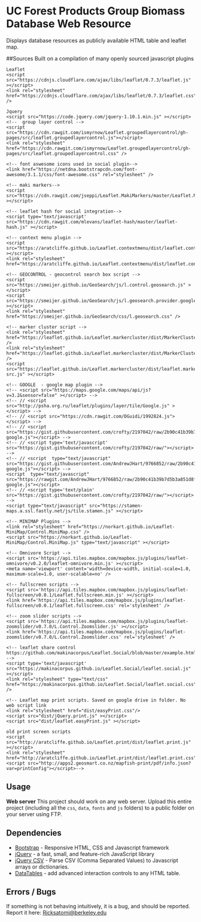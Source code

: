 # UC Forest Products Group Biomass Database Web Resource

Displays database resources as publicly available HTML table and leaflet map.

##Sources
Built on a compilation of many openly sourced javascript plugins

	Leaflet
	<script src="https://cdnjs.cloudflare.com/ajax/libs/leaflet/0.7.3/leaflet.js" ></script>
	<link rel="stylesheet" href="https://cdnjs.cloudflare.com/ajax/libs/leaflet/0.7.3/leaflet.css" />
   	
   	Jquery
   	<script src="https://code.jquery.com/jquery-1.10.1.min.js" ></script>
	<!--  group layer control -->
    <script src="https://cdn.rawgit.com/ismyrnow/Leaflet.groupedlayercontrol/gh-pages/src/leaflet.groupedlayercontrol.js"></script>
    <link rel="stylesheet" href="https://cdn.rawgit.com/ismyrnow/Leaflet.groupedlayercontrol/gh-pages/src/leaflet.groupedlayercontrol.css" />

    <!-- font aswesome icons used in social plugin-->
    <link href="https://netdna.bootstrapcdn.com/font-awesome/3.1.1/css/font-awesome.css" rel="stylesheet" />

    <!-- maki markers-->
    <script src="https://cdn.rawgit.com/jseppi/Leaflet.MakiMarkers/master/Leaflet.MakiMarkers.js" ></script>

    <!-- leaflet hash for social integration-->
    <script type='text/javascript' src="https://cdn.rawgit.com/mlevans/leaflet-hash/master/leaflet-hash.js" ></script>

    <!-- context menu plugin -->
    <script src="https://aratcliffe.github.io/Leaflet.contextmenu/dist/leaflet.contextmenu.js" ></script>
    <link rel="stylesheet" href="https://aratcliffe.github.io/Leaflet.contextmenu/dist/leaflet.contextmenu.css"/>

    <!-- GEOCONTROL - geocontrol search box script -->
    <script src="https://smeijer.github.io/GeoSearch/js/l.control.geosearch.js" ></script>
    <script src="https://smeijer.github.io/GeoSearch/js/l.geosearch.provider.google.js" ></script>
    <link rel="stylesheet" href="https://smeijer.github.io/GeoSearch/css/l.geosearch.css" />

    <!-- marker cluster script -->
    <link rel="stylesheet" href="https://leaflet.github.io/Leaflet.markercluster/dist/MarkerCluster.css" />
    <link rel="stylesheet" href="https://leaflet.github.io/Leaflet.markercluster/dist/MarkerCluster.Default.css" />
    <script src="https://leaflet.github.io/Leaflet.markercluster/dist/leaflet.markercluster-src.js" ></script>

    <!-- GOOGLE  - google map plugin -->
    <!-- <script src="https://maps.google.com/maps/api/js?v=3.2&sensor=false" ></script> -->
    <!-- // <script src="http://psha.org.ru/leaflet/plugins/layer/tile/Google.js" ></script> -->
    <!-- // <script src="https://cdn.rawgit.com/DGuidi/1992824.js"></script> -->
    <!-- // <script src="https://gist.githubusercontent.com/crofty/2197042/raw/2b90c41b39b7d5b3a851d8f256de2ebd3fe1fb74/leaflet-google.js"></script> -->
    <!-- // <script type='text/javascript' src="https://gist.githubusercontent.com/crofty/2197042/raw/"></script> -->
    <!-- // <script  type="text/javascript" src="https://gist.githubusercontent.com/AndrewJHart/9766852/raw/2b90c41b39b7d5b3a851d8f256de2ebd3fe1fb74/leaflet-google.js"></script> -->
    <script  type="text/javascript" src="https://rawgit.com/AndrewJHart/9766852/raw/2b90c41b39b7d5b3a851d8f256de2ebd3fe1fb74/leaflet-google.js"></script>
    <!-- // <script type='text/plain' src="https://gist.githubusercontent.com/crofty/2197042/raw/"></script> -->
    <script type="text/javascript" src="https://stamen-maps.a.ssl.fastly.net/js/tile.stamen.js" ></script>
   
    <!-- MINIMAP Plugins -->
    <link rel="stylesheet" href="https://norkart.github.io/Leaflet-MiniMap/Control.MiniMap.css" />
    <script src="https://norkart.github.io/Leaflet-MiniMap/Control.MiniMap.js" type="text/javascript" ></script>

    <!-- Omnivore Script -->
    <script src='https://api.tiles.mapbox.com/mapbox.js/plugins/leaflet-omnivore/v0.2.0/leaflet-omnivore.min.js' ></script>
    <meta name='viewport' content='width=device-width, initial-scale=1.0, maximum-scale=1.0, user-scalable=no' />

    <!-- fullscreen scripts -->
    <script src='https://api.tiles.mapbox.com/mapbox.js/plugins/leaflet-fullscreen/v0.0.1/Leaflet.fullscreen.min.js' ></script>
    <link href='https://api.tiles.mapbox.com/mapbox.js/plugins/leaflet-fullscreen/v0.0.1/leaflet.fullscreen.css' rel='stylesheet' />

    <!-- zoom slider scripts -->
    <script src='https://api.tiles.mapbox.com/mapbox.js/plugins/leaflet-zoomslider/v0.7.0/L.Control.Zoomslider.js' ></script>
    <link href='https://api.tiles.mapbox.com/mapbox.js/plugins/leaflet-zoomslider/v0.7.0/L.Control.Zoomslider.css' rel='stylesheet' />

    <!-- leaflet share control https://github.com/makinacorpus/Leaflet.Social/blob/master/example.html -->
    <script type='text/javascript' src="https://makinacorpus.github.io/Leaflet.Social/leaflet.social.js" ></script>
    <link rel="stylesheet" type="text/css" href="https://makinacorpus.github.io/Leaflet.Social/leaflet.social.css" />

    <!-- Leaflet map print scripts. Saved on google drive in folder. No web script link
    <link rel="stylesheet" href="dist/easyPrint.css"/> 
    <script src="dist/jQuery.print.js" ></script>
    <script src="dist/leaflet.easyPrint.js" ></script> 

    old print screen scripts
    <script src="http://aratcliffe.github.io/Leaflet.print/dist/leaflet.print.js" ></script>
    <link rel="stylesheet" href="http://aratcliffe.github.io/Leaflet.print/dist/leaflet.print.css"/>
    <script src="http://apps2.geosmart.co.nz/mapfish-print/pdf/info.json?var=printConfig"></script>-->

####


## Usage

**Web server** This project should work on any web server. Upload this entire project (including all the `css`, `data`, `fonts` and `js` folders) to a public folder on your server using FTP.

## Dependencies

* [Bootstrap](http://getbootstrap.com/) - Responsive HTML, CSS and Javascript framework
* [jQuery](https://jquery.com/) - a fast, small, and feature-rich JavaScript library
* [jQuery CSV](https://code.google.com/p/jquery-csv/) - Parse CSV (Comma Separated Values) to Javascript arrays or dictionaries.
* [DataTables](http://datatables.net/) - add advanced interaction controls to any HTML table.

## Errors / Bugs

If something is not behaving intuitively, it is a bug, and should be reported.
Report it here: Ricksatomi@berkeley.edu